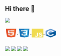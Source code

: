 ## Hi there 👋

<div>
  <a href="https://github.com/gabrielforcellini">
  <img height="180em" src="https://github-readme-stats.vercel.app/api?username=gabrielforcellini&show_icons=true&theme=dark&include_all_commits=true&count_private=true"/>
</div>


<div style="display: inline_block"><br>
  <img align="center" alt="Gabriel-HTML" height="30" width="40" src="https://raw.githubusercontent.com/devicons/devicon/master/icons/html5/html5-original.svg">
  <img align="center" alt="Gabriel-CSS" height="30" width="40" src="https://raw.githubusercontent.com/devicons/devicon/master/icons/css3/css3-original.svg">
  <img align="center" alt="Gabriel-JavaScript" height="30" width="40" src="https://raw.githubusercontent.com/devicons/devicon/master/icons/javascript/javascript-plain.svg">
  <img align="center" alt="Gabriel-C" height="30" width="40" src="https://raw.githubusercontent.com/devicons/devicon/master/icons/c/c-original.svg">
</div>
  
  ##

<div> 
  <a href="https://instagram.com/gabriel_forcellini" target="_blank"><img src="https://img.shields.io/badge/-Instagram-%23E4405F?style=for-the-badge&logo=instagram&logoColor=white" target="_blank"></a>
 <a href="https://discord.gg/G9GPg5SA75" target="_blank"><img src="https://img.shields.io/badge/Discord-7289DA?style=for-the-badge&logo=discord&logoColor=dark" target="_blank"></a> 
  <a href = "mailto:gabriel.forcellini@hotmail.com"><img src="https://img.shields.io/badge/-Gmail-%23333?style=for-the-badge&logo=gmail&logoColor=dark" target="_blank"></a>
  <a href="https://www.linkedin.com/in/gabriel-forcellini-12112b181" target="_blank"><img src="https://img.shields.io/badge/-LinkedIn-%230077B5?style=for-the-badge&logo=linkedin&logoColor=dark" target="_blank">
</a>
</div>
